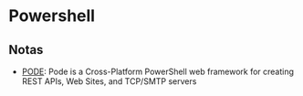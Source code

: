 # Powershell
  
## Notas
  * [PODE](https://www.reddit.com/r/PowerShell/comments/eytcpl/pode_powershell_web_server): Pode is a Cross-Platform PowerShell web framework for creating REST APIs, Web Sites, and TCP/SMTP servers
